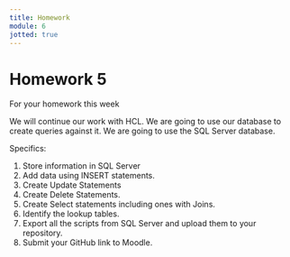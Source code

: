 ```yaml
---
title: Homework
module: 6
jotted: true
---
```


# Homework 5

For your homework this week

We will continue our work with HCL. We are going to use our database to create queries against it.  We are going to use the SQL Server database.

Specifics:

1. Store information in SQL Server
2. Add data using INSERT statements.
3. Create Update Statements
4. Create Delete Statements.
5. Create Select statements including ones with Joins.
6. Identify the lookup tables.
7. Export all the scripts from SQL Server and upload them to your repository.
8.	Submit your GitHub link to Moodle.

<!--
### For players:

1. They should be able to register, and login/logout
2. Enter, view, and edit the game(s) they play.
3. Enter, view and edit their name, address, phone
4. Enter, view and edit their gamer tag
5. They should be able to subscribe or unsubscribe from correspondence
6. They should be able to change their information including their username and password

### For administrators

1. They should able to login/logout
2. They should able to view all players and their details.
3. They should be able to search for a player by name and/or gamer tag
4. They should be able to run reports on all the players, including games played.
5. They should able to change their information including their username and password

### For both players and admins

1. If they attempt to log in more than three times unsuccessfully, they should be locked out

In this homework, you are going to design a database based on the homework description above.  Create the database design for the players and administrators.

1. Create a database design in MS SQL Server
2. Create a database design in MySQL
3. Create scripts of your database and tables. 
4. Save your files and upload them to your GitHub repository.
5. Turn in your link to Moodle.

-->